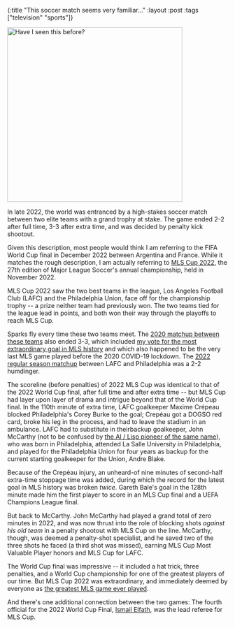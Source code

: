 {:title "This soccer match seems very familiar..."
:layout :post
:tags  ["television" "sports"]}

<img src="http://www.szcz.org/img/mls-cup.png" alt="Have I seen this before?" width="400px"/><br>

In late 2022, the world was entranced by a high-stakes soccer match between two elite teams with a grand trophy at stake.  The game ended 2-2 after full time, 3-3 after extra time, and was decided by penalty kick shootout.

Given this description, most people would think I am referring to the FIFA World Cup final in December 2022 between Argentina and France.  While it matches the rough description, I am actually referring to [MLS Cup 2022](https://www.mlssoccer.com/news/hollywood-ending-lafc-win-legendary-mls-cup-2022-over-philadelphia-union), the 27th edition of Major League Soccer's annual championship, held in November 2022.

MLS Cup 2022 saw the two best teams in the league, Los Angeles Football Club (LAFC) and the Philadelphia Union, face off for the championship trophy -- a prize neither team had previously won.  The two teams tied for the league lead in points, and both won their way through the playoffs to reach MLS Cup.

Sparks fly every time these two teams meet.  The [2020 matchup between these teams](https://www.youtube.com/watch?v=MNkItrqWzHE) also ended 3-3, which included [my vote for the most extraordinary goal in MLS history](https://www.youtube.com/watch?v=cc6ojNP4Fj0) and which also happened to be the very last MLS game played before the 2020 COVID-19 lockdown.  The [2022 regular season matchup](https://www.youtube.com/watch?v=KhPvTlu2SuE) between LAFC and Philadelphia was a 2-2 humdinger.

The scoreline (before penalties) of 2022 MLS Cup was identical to that of the 2022 World Cup final, after full time and after extra time -- but MLS Cup had layer upon layer of drama and intrigue beyond that of the World Cup final.  In the 110th minute of extra time, LAFC goalkeeper Maxime Crépeau blocked Philadelphia's Corey Burke to the goal; Crepéau got a DOGSO red card, broke his leg in the process, and had to leave the stadium in an ambulance.  LAFC had to substitute in theirbackup goalkeeper, John McCarthy (not to be confused by [the AI / Lisp pioneer of the same name](http://www-formal.stanford.edu/jmc//)), who was born in Philadelphia, attended La Salle University in Philadelphia, and played for the Philadelphia Union for four years as backup for the current starting goalkeeper for the Union, Andre Blake.

Because of the Crepéau injury, an unheard-of nine minutes of second-half extra-time stoppage time was added, during which the record for the latest goal in MLS history was broken _twice_.  Gareth Bale's goal in the 128th minute made him the first player to score in an MLS Cup final and a UEFA Champions League final.

But back to McCarthy.  John McCarthy had played a grand total of zero minutes in 2022, and was now thrust into the role of blocking shots _against his old team_ in a penalty shootout with MLS Cup on the line.  McCarthy, though, was deemed a penalty-shot specialist, and he saved two of the three shots he faced (a third shot was missed), earning MLS Cup Most Valuable Player honors and MLS Cup for LAFC.

The World Cup final was impressive -- it included a hat trick, three penalties, and a World Cup championship for one of the greatest players of our time.   But MLS Cup 2022 was extraordinary, and immediately deemed by everyone as [the greatest MLS game ever played](https://www.si.com/soccer/2022/11/05/mls-cup-lafc-philadelphia-union-bale-mccarthy-crepeau-elliott). 

And there's one additional connection between the two games: The fourth official for the 2022 World Cup Final, [Ismail Elfath](http://proreferees.com/roster/referees/ismail-elfath/), was the lead referee for MLS Cup.
